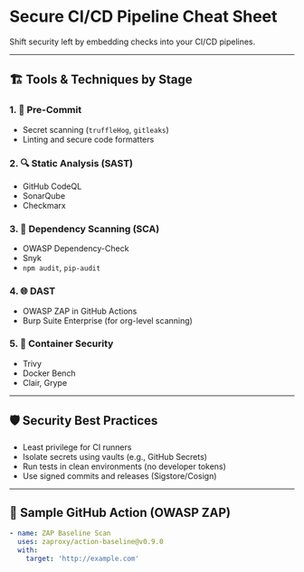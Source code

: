 # Secure CI/CD Pipeline Cheat Sheet

Shift security left by embedding checks into your CI/CD pipelines.

---

## 🏗 Tools & Techniques by Stage

### 1. 📝 Pre-Commit
- Secret scanning (`truffleHog`, `gitleaks`)
- Linting and secure code formatters

### 2. 🔍 Static Analysis (SAST)
- GitHub CodeQL
- SonarQube
- Checkmarx

### 3. 🧪 Dependency Scanning (SCA)
- OWASP Dependency-Check
- Snyk
- `npm audit`, `pip-audit`

### 4. 🌐 DAST
- OWASP ZAP in GitHub Actions
- Burp Suite Enterprise (for org-level scanning)

### 5. 🔐 Container Security
- Trivy
- Docker Bench
- Clair, Grype

---

## 🛡 Security Best Practices

- Least privilege for CI runners
- Isolate secrets using vaults (e.g., GitHub Secrets)
- Run tests in clean environments (no developer tokens)
- Use signed commits and releases (Sigstore/Cosign)

---

## 📄 Sample GitHub Action (OWASP ZAP)

```yaml
- name: ZAP Baseline Scan
  uses: zaproxy/action-baseline@v0.9.0
  with:
    target: 'http://example.com'
